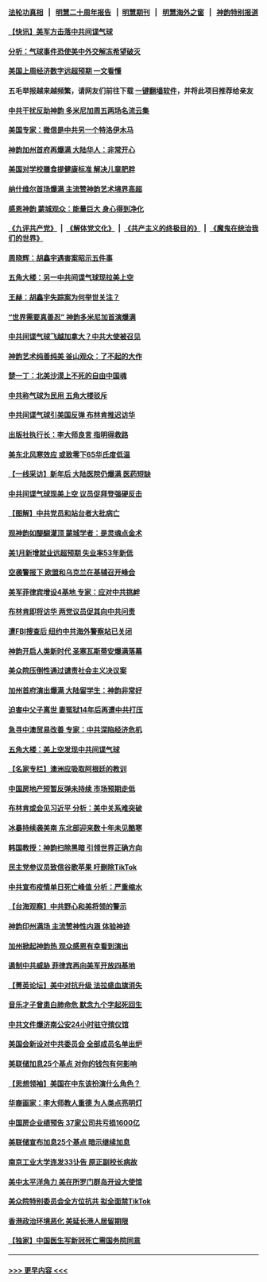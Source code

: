 #### [法轮功真相](https://github.com/gfw-breaker/truth/blob/master/README.md?t=0) &nbsp;&nbsp;|&nbsp;&nbsp; [明慧二十周年报告](https://github.com/gfw-breaker/mh-reports/blob/master/README.md?t=0) &nbsp;&nbsp;|&nbsp;&nbsp;[明慧期刊](https://github.com/gfw-breaker/mh-qikan) &nbsp;&nbsp;|&nbsp;&nbsp; [明慧海外之窗](https://github.com/gfw-breaker/mh-news/blob/master/README.md?t=0) &nbsp;&nbsp;|&nbsp;&nbsp; [神韵特别报道](https://github.com/gfw-breaker/mh-news/blob/master/shenyun.md?t=0)
#### [【快讯】美军方击落中共间谍气球](../pages/nf4514/n13922665.md?t=02050643) 
#### [分析：气球事件恐使美中外交解冻希望破灭](../pages/nf4514/n13922587.md?t=02050643) 
#### [美国上周经济数字远超预期 一文看懂](../pages/nf4514/n13922549.md?t=02050643) 
#### 五毛举报越来越频繁，请网友们前往下载 [一键翻墙软件](https://github.com/gfw-breaker/ssr-accounts)，并将此项目推荐给亲友
#### [中共干扰反助神韵 多米尼加周五两场名流云集](../pages/nf4514/n13922562.md?t=02050643) 
#### [美国专家：微信是中共另一个特洛伊木马](../pages/nf4514/n13922219.md?t=02050643) 
#### [神韵加州首府再爆满 大陆华人：非常开心](../pages/nf4514/n13922473.md?t=02050643) 
#### [美国对学校膳食提健康标准 解决儿童肥胖](../pages/nf4514/n13922117.md?t=02050643) 
#### [纳什维尔首场爆满 主流赞神韵艺术境界高超](../pages/nf4514/n13922321.md?t=02050643) 
#### [感恩神韵 蒙城观众：能量巨大 身心得到净化](../pages/nf4514/n13922403.md?t=02050643) 
#### [《九评共产党》](https://github.com/begood0513/9ping.md/blob/master/README.md) &nbsp;|&nbsp; [《解体党文化》](../../../../jtdwh.md/blob/master/README.md)  &nbsp;|&nbsp; [《共产主义的终极目的》](../../../../gczydzjmd.md/blob/master/README.md) &nbsp;|&nbsp; [《魔鬼在统治我们的世界》](../../../../mgztzwmdsj.md/blob/master/README.md) 
#### [周晓辉：胡鑫宇遇害案昭示五件事](../pages/nf4514/n13921870.md?t=02050643) 
#### [五角大楼：另一中共间谍气球现拉美上空](../pages/nf4514/n13922030.md?t=02050643) 
#### [王赫：胡鑫宇失踪案为何举世关注？](../pages/nf4514/n13922027.md?t=02050643) 
#### [“世界需要真善忍” 神韵多米尼加首演爆满](../pages/nf4514/n13921661.md?t=02050643) 
#### [中共间谍气球飞越加拿大？中共大使被召见](../pages/nf4514/n13921883.md?t=02050643) 
#### [神韵艺术纯善纯美 釜山观众：了不起的大作](../pages/nf4514/n13921989.md?t=02050643) 
#### [楚一丁：北美沙漠上不死的自由中国魂](../pages/nf4514/n13921879.md?t=02050643) 
#### [中共称气球为民用 五角大楼驳斥](../pages/nf4514/n13921872.md?t=02050643) 
#### [中共间谍气球引美国反弹 布林肯推迟访华](../pages/nf4514/n13921843.md?t=02050643) 
#### [出版社执行长：李大师良言 指明得救路](../pages/nf4514/n13920745.md?t=02050643) 
#### [美东北风寒效应 或致零下65华氏度低温](../pages/nf4514/n13921837.md?t=02050643) 
#### [【一线采访】新年后 大陆医院仍爆满 医药短缺](../pages/nf4514/n13921616.md?t=02050643) 
#### [中共间谍气球现美上空 议员促拜登强硬反击](../pages/nf4514/n13921818.md?t=02050643) 
#### [【图解】中共党员和站台者大批病亡](../pages/nf4514/n13920364.md?t=02050643) 
#### [观神韵如醍醐灌顶 蒙城学者：是灵魂点金术](../pages/nf4514/n13921692.md?t=02050643) 
#### [美1月新增就业远超预期 失业率53年新低](../pages/nf4514/n13921828.md?t=02050643) 
#### [空袭警报下 欧盟和乌克兰在基辅召开峰会](../pages/nf4514/n13921720.md?t=02050643) 
#### [美军菲律宾增设4基地 专家：应对中共挑衅](../pages/nf4514/n13921065.md?t=02050643) 
#### [布林肯即将访华 两党议员促其向中共问责](../pages/nf4514/n13921399.md?t=02050643) 
#### [遭FBI搜查后 纽约中共海外警察站已关闭](../pages/nf4514/n13921337.md?t=02050643) 
#### [神韵开启人类新时代 圣塞瓦斯蒂安爆满落幕](../pages/nf4514/n13921567.md?t=02050643) 
#### [美众院压倒性通过谴责社会主义决议案](../pages/nf4514/n13921214.md?t=02050643) 
#### [加州首府演出爆满 大陆留学生：神韵非常好](../pages/nf4514/n13921651.md?t=02050643) 
#### [迫害中父子离世 妻冤狱14年后再遭中共打压](../pages/nf4514/n13920995.md?t=02050643) 
#### [急寻中澳贸易改善 专家：中共深陷经济危机](../pages/nf4514/n13921153.md?t=02050643) 
#### [五角大楼：美上空发现中共间谍气球](../pages/nf4514/n13921215.md?t=02050643) 
#### [【名家专栏】澳洲应吸取阿根廷的教训](../pages/nf4514/n13920216.md?t=02050643) 
#### [中国房地产短暂反弹未持续 市场预期走低](../pages/nf4514/n13921193.md?t=02050643) 
#### [布林肯或会见习近平 分析：美中关系难突破](../pages/nf4514/n13921029.md?t=02050643) 
#### [冰暴持续袭美南 东北部迎来数十年未见酷寒](../pages/nf4514/n13921052.md?t=02050643) 
#### [韩国教授：神韵扫除黑暗 引领世界正确方向](../pages/nf4514/n13921164.md?t=02050643) 
#### [民主党参议员致信谷歌苹果 吁删除TikTok](../pages/nf4514/n13920988.md?t=02050643) 
#### [中共宣布疫情单日死亡峰值 分析：严重缩水](../pages/nf4514/n13921028.md?t=02050643) 
#### [【台海观察】中共野心和美将领的警示](../pages/nf4514/n13920850.md?t=02050643) 
#### [神韵印州满场 主流赞神性内涵 体验神迹](../pages/nf4514/n13920989.md?t=02050643) 
#### [加州掀起神韵热 观众感恩有幸看到演出](../pages/nf4514/n13920773.md?t=02050643) 
#### [遏制中共威胁 菲律宾再向美军开放四基地](../pages/nf4514/n13920645.md?t=02050643) 
#### [【菁英论坛】美中对抗升级 法拉盛血旗消失](../pages/nf4514/n13920312.md?t=02050643) 
#### [音乐才子曾患白肺命危 默念九个字起死回生](../pages/nf4514/n13920654.md?t=02050643) 
#### [中共文件爆济南公安24小时驻守殡仪馆](../pages/nf4514/n13920553.md?t=02050643) 
#### [美国会新设对中共委员会 全部成员名单出炉](../pages/nf4514/n13920415.md?t=02050643) 
#### [美联储加息25个基点 对你的钱包有何影响](../pages/nf4514/n13920454.md?t=02050643) 
#### [【思想领袖】美国在中东该扮演什么角色？](../pages/nf4514/n13886837.md?t=02050643) 
#### [华裔画家：李大师教人重德 为人类点亮明灯](../pages/nf4514/n13920374.md?t=02050643) 
#### [中国房企业绩预告 37家公司共亏损1600亿](../pages/nf4514/n13920349.md?t=02050643) 
#### [美联储宣布加息25个基点 暗示继续加息](../pages/nf4514/n13920355.md?t=02050643) 
#### [南京工业大学连发33讣告 原正副校长病故](../pages/nf4514/n13920334.md?t=02050643) 
#### [美中太平洋角力 美在所罗门群岛开设大使馆](../pages/nf4514/n13920336.md?t=02050643) 
#### [美众院特别委员会全方位抗共 拟全面禁TikTok](../pages/nf4514/n13918856.md?t=02050643) 
#### [香港政治环境恶化 美延长港人居留期限](../pages/nf4514/n13920317.md?t=02050643) 
#### [【独家】中国医生写新冠死亡需国务院同意](../pages/nf4514/n13919948.md?t=02050643) 

----
#### [ >>> 更早内容 <<< ](../indexes/nf4514-earlier.md)
